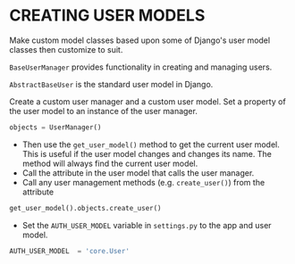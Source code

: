# CREATING USER MODELS

Make custom model classes based upon some of Django's user model classes then customize to suit.

`BaseUserManager` provides functionality in creating and managing users.

`AbstractBaseUser` is the standard user model in Django.

Create a custom user manager and a custom user model. Set a property of the user model to an instance of the user manager.

```python
objects = UserManager()
```

- Then use the `get_user_model()` method to get the current user model. This is useful if the user model changes and changes its name. The method will always find the current user model.
- Call the attribute in the user model that calls the user manager.
- Call any user management methods (e.g. `create_user()`) from the attribute

```python
get_user_model().objects.create_user()
```

- Set the `AUTH_USER_MODEL` variable in `settings.py` to the app and user model.

```python
AUTH_USER_MODEL  = 'core.User'
```
